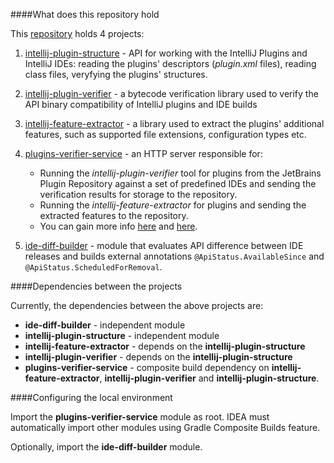 ####What does this repository hold

This [repository](https://github.com/JetBrains/intellij-plugin-verifier/) holds 4 projects:
1) [intellij-plugin-structure](intellij-plugin-structure) - API for working with the IntelliJ Plugins and IntelliJ IDEs:
reading the plugins' descriptors (_plugin.xml_ files), reading class files, veryfying the plugins' structures.

2) [intellij-plugin-verifier](intellij-plugin-verifier) - a bytecode verification library used to verify the API binary compatibility of 
IntelliJ plugins and IDE builds

3) [intellij-feature-extractor](intellij-feature-extractor) - a library used to extract the plugins' additional features,
such as supported file extensions, configuration types etc.

4) [plugins-verifier-service](plugins-verifier-service) - an HTTP server responsible for:
   * Running the _intellij-plugin-verifier_ tool for
     plugins from the JetBrains Plugin Repository against a set of predefined IDEs and sending 
     the verification results for storage to the repository.
   * Running the _intellij-feature-extractor_ for plugins and sending the extracted features to the repository.
   * You can gain more info [here](https://confluence.jetbrains.com/display/PLREP/plugin-verifier+integration+with+the+plugins.jetbrains.com) and [here](https://confluence.jetbrains.com/display/PLREP/features-extractor+integration+with+the+plugins.jetbrains.com).

5) [ide-diff-builder](ide-diff-builder) - module that evaluates API difference between IDE releases and builds external annotations `@ApiStatus.AvailableSince` and `@ApiStatus.ScheduledForRemoval`.

####Dependencies between the projects

Currently, the dependencies between the above projects are:

- **ide-diff-builder** - independent module
- **intellij-plugin-structure** - independent module
- **intellij-feature-extractor** - depends on the **intellij-plugin-structure**
- **intellij-plugin-verifier** - depends on the **intellij-plugin-structure**
- **plugins-verifier-service** - composite build dependency on **intellij-feature-extractor**, **intellij-plugin-verifier** and **intellij-plugin-structure**. 

####Configuring the local environment

Import the **plugins-verifier-service** module as root. IDEA must automatically import
other modules using Gradle Composite Builds feature.

Optionally, import the **ide-diff-builder** module.